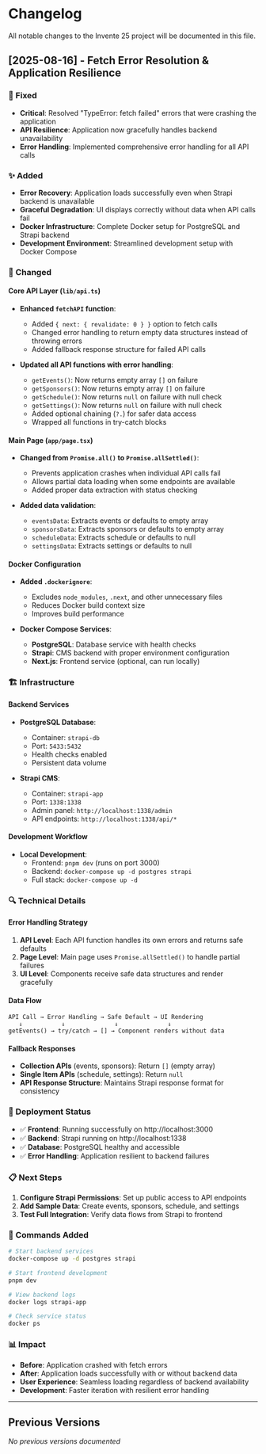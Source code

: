 # Changelog

All notable changes to the Invente 25 project will be documented in this file.

## [2025-08-16] - Fetch Error Resolution & Application Resilience

### 🐛 Fixed
- **Critical**: Resolved "TypeError: fetch failed" errors that were crashing the application
- **API Resilience**: Application now gracefully handles backend unavailability
- **Error Handling**: Implemented comprehensive error handling for all API calls

### ✨ Added
- **Error Recovery**: Application loads successfully even when Strapi backend is unavailable
- **Graceful Degradation**: UI displays correctly without data when API calls fail
- **Docker Infrastructure**: Complete Docker setup for PostgreSQL and Strapi backend
- **Development Environment**: Streamlined development setup with Docker Compose

### 🔧 Changed

#### Core API Layer (`lib/api.ts`)
- **Enhanced `fetchAPI` function**:
  - Added `{ next: { revalidate: 0 } }` option to fetch calls
  - Changed error handling to return empty data structures instead of throwing errors
  - Added fallback response structure for failed API calls

- **Updated all API functions with error handling**:
  - `getEvents()`: Now returns empty array `[]` on failure
  - `getSponsors()`: Now returns empty array `[]` on failure  
  - `getSchedule()`: Now returns `null` on failure with null check
  - `getSettings()`: Now returns `null` on failure with null check
  - Added optional chaining (`?.`) for safer data access
  - Wrapped all functions in try-catch blocks

#### Main Page (`app/page.tsx`)
- **Changed from `Promise.all()` to `Promise.allSettled()`**:
  - Prevents application crashes when individual API calls fail
  - Allows partial data loading when some endpoints are available
  - Added proper data extraction with status checking

- **Added data validation**:
  - `eventsData`: Extracts events or defaults to empty array
  - `sponsorsData`: Extracts sponsors or defaults to empty array
  - `scheduleData`: Extracts schedule or defaults to null
  - `settingsData`: Extracts settings or defaults to null

#### Docker Configuration
- **Added `.dockerignore`**:
  - Excludes `node_modules`, `.next`, and other unnecessary files
  - Reduces Docker build context size
  - Improves build performance

- **Docker Compose Services**:
  - **PostgreSQL**: Database service with health checks
  - **Strapi**: CMS backend with proper environment configuration
  - **Next.js**: Frontend service (optional, can run locally)

### 🏗️ Infrastructure

#### Backend Services
- **PostgreSQL Database**:
  - Container: `strapi-db`
  - Port: `5433:5432`
  - Health checks enabled
  - Persistent data volume

- **Strapi CMS**:
  - Container: `strapi-app`
  - Port: `1338:1338`
  - Admin panel: `http://localhost:1338/admin`
  - API endpoints: `http://localhost:1338/api/*`

#### Development Workflow
- **Local Development**:
  - Frontend: `pnpm dev` (runs on port 3000)
  - Backend: `docker-compose up -d postgres strapi`
  - Full stack: `docker-compose up -d`

### 🔍 Technical Details

#### Error Handling Strategy
1. **API Level**: Each API function handles its own errors and returns safe defaults
2. **Page Level**: Main page uses `Promise.allSettled()` to handle partial failures
3. **UI Level**: Components receive safe data structures and render gracefully

#### Data Flow
```
API Call → Error Handling → Safe Default → UI Rendering
   ↓           ↓              ↓              ↓
getEvents() → try/catch → [] → Component renders without data
```

#### Fallback Responses
- **Collection APIs** (events, sponsors): Return `[]` (empty array)
- **Single Item APIs** (schedule, settings): Return `null`
- **API Response Structure**: Maintains Strapi response format for consistency

### 🚀 Deployment Status
- ✅ **Frontend**: Running successfully on http://localhost:3000
- ✅ **Backend**: Strapi running on http://localhost:1338
- ✅ **Database**: PostgreSQL healthy and accessible
- ✅ **Error Handling**: Application resilient to backend failures

### 📋 Next Steps
1. **Configure Strapi Permissions**: Set up public access to API endpoints
2. **Add Sample Data**: Create events, sponsors, schedule, and settings
3. **Test Full Integration**: Verify data flows from Strapi to frontend

### 🔧 Commands Added
```bash
# Start backend services
docker-compose up -d postgres strapi

# Start frontend development
pnpm dev

# View backend logs
docker logs strapi-app

# Check service status
docker ps
```

### 📊 Impact
- **Before**: Application crashed with fetch errors
- **After**: Application loads successfully with or without backend data
- **User Experience**: Seamless loading regardless of backend availability
- **Development**: Faster iteration with resilient error handling

---

## Previous Versions
*No previous versions documented*
